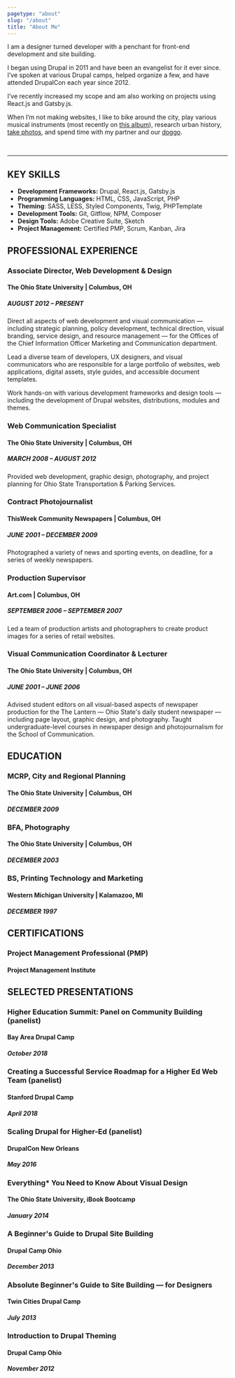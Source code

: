 ```yaml
---
pagetype: "about"
slug: "/about"
title: "About Me"
---
```


I am a designer turned developer with a penchant for front-end development and site building.

I began using Drupal in 2011 and have been an evangelist for it ever since. I’ve spoken at various Drupal camps, helped organize a few, and have attended DrupalCon each year since 2012.

I’ve recently increased my scope and am also working on projects using React.js and Gatsby.js.

When I’m not making websites, I like to bike around the city, play various musical instruments (most recently on <a href="https://open.spotify.com/album/0Pb37ITfck6eATunsfOgus" target="_blank">this album</a>), research urban history, <a href="https://melissamiller.photoshelter.com" target="_blank">take photos</a>, and spend time with my partner and our <a href="https://www.instagram.com/mrsbeagleface/" target="_blank">doggo</a>.  

<br/>

---

## KEY SKILLS

- **Development Frameworks:** Drupal, React.js, Gatsby.js  
- **Programming Languages:** HTML, CSS,  JavaScript, PHP  
- **Theming**: SASS, LESS, Styled Components, Twig, PHPTemplate  
- **Development Tools:** Git, Gitflow, NPM, Composer  
- **Design Tools:** Adobe Creative Suite, Sketch  
- **Project Management:** Certified PMP, Scrum, Kanban, Jira  


## PROFESSIONAL EXPERIENCE

### Associate Director, Web Development & Design
#### The Ohio State University | Columbus, OH
##### AUGUST 2012 – PRESENT

Direct all aspects of web development and visual communication — including strategic planning, policy development, technical direction, visual branding, service design, and resource management —  for the Offices of the Chief Information Officer Marketing and Communication department.

Lead a diverse team of developers, UX designers, and visual communicators who are responsible for a large portfolio of websites, web applications, digital assets, style guides, and accessible document templates.

Work hands-on with various development frameworks and design tools — including the development of Drupal websites, distributions, modules and themes.  


### Web Communication Specialist
#### The Ohio State University | Columbus, OH
##### MARCH 2008 – AUGUST 2012
Provided web development, graphic design, photography, and project planning for Ohio State Transportation & Parking Services.

### Contract Photojournalist
#### ThisWeek Community Newspapers | Columbus, OH
##### JUNE  2001 – DECEMBER 2009

Photographed a variety of news and sporting events, on deadline, for a series of weekly newspapers.
### Production Supervisor
#### Art.com | Columbus, OH
##### SEPTEMBER 2006 – SEPTEMBER 2007

Led a team of production artists and photographers to create product images for a series of retail websites.  


### Visual Communication Coordinator & Lecturer
#### The Ohio State University | Columbus, OH
##### JUNE 2001 – JUNE 2006

Advised student editors on all visual-based aspects of newspaper production for the The Lantern — Ohio State's daily student newspaper — including page layout, graphic design, and photography. Taught undergraduate-level courses in newspaper design and photojournalism for the School of Communication.


## EDUCATION

### MCRP, City and Regional Planning
#### The Ohio State University | Columbus, OH
##### DECEMBER 2009


### BFA, Photography
#### The Ohio State University | Columbus, OH
##### DECEMBER 2003

### BS, Printing Technology and Marketing
#### Western Michigan University | Kalamazoo, MI
##### DECEMBER 1997


## CERTIFICATIONS

### Project Management Professional (PMP)
#### Project Management Institute


## SELECTED PRESENTATIONS

### Higher Education Summit: Panel on Community Building (panelist)
#### Bay Area Drupal Camp
##### October 2018

### Creating a Successful Service Roadmap for a Higher Ed Web Team (panelist)
#### Stanford Drupal Camp
##### April 2018

### Scaling Drupal for Higher-Ed (panelist)
#### DrupalCon New Orleans
##### May 2016

### Everything* You Need to Know About Visual Design
#### The Ohio State University,  iBook Bootcamp
##### January 2014

### A Beginner's Guide to Drupal Site Building
#### Drupal Camp Ohio
##### December 2013

### Absolute Beginner's Guide to Site Building — for Designers
#### Twin Cities Drupal Camp
##### July 2013

### Introduction to Drupal Theming
#### Drupal Camp Ohio
##### November 2012
